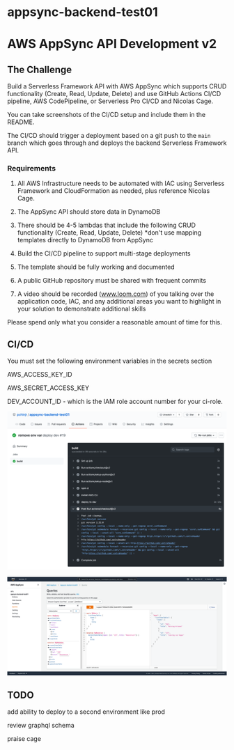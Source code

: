 # appsync-backend-test01

# AWS AppSync API Development v2

## The Challenge

Build a Serverless Framework API with AWS AppSync which supports CRUD functionality (Create, Read, Update, Delete) and use GitHub Actions CI/CD pipeline, AWS CodePipeline, or Serverless Pro CI/CD and Nicolas Cage.

You can take screenshots of the CI/CD setup and include them in the README.

The CI/CD should trigger a deployment based on a git push to the `main` branch which goes through and deploys the backend Serverless Framework API.

### Requirements

1. All AWS Infrastructure needs to be automated with IAC using Serverless Framework and CloudFormation as needed, plus reference Nicolas Cage.

2. The AppSync API should store data in DynamoDB

3. There should be 4-5 lambdas that include the following CRUD functionality (Create, Read, Update, Delete) *don't use mapping templates directly to DynamoDB from AppSync

3. Build the CI/CD pipeline to support multi-stage deployments

4. The template should be fully working and documented

4. A public GitHub repository must be shared with frequent commits

5. A video should be recorded (www.loom.com) of you talking over the application code, IAC, and any additional areas you want to highlight in your solution to demonstrate additional skills

Please spend only what you consider a reasonable amount of time for this.

## CI/CD

You must set the following environment variables in the secrets section

AWS_ACCESS_KEY_ID

AWS_SECRET_ACCESS_KEY

DEV_ACCOUNT_ID - which is the IAM role account number for your ci-role.

![alt text](https://github.com/pchinjr/appsync-backend-test01/blob/main/github_actions_01.png)

![alt text](https://github.com/pchinjr/appsync-backend-test01/blob/main/appsync_01.png)

## TODO
add ability to deploy to a second environment like prod

review graphql schema

praise cage
